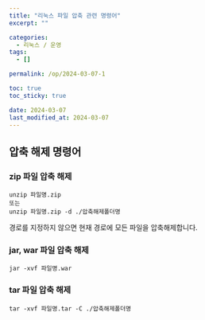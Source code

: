 ```yaml
---
title: "리눅스 파일 압축 관련 명령어"
excerpt: ""

categories:
  - 리눅스 / 운영
tags:
  - []

permalink: /op/2024-03-07-1

toc: true
toc_sticky: true

date: 2024-03-07
last_modified_at: 2024-03-07
---
```


## 압축 해제 명령어

### zip 파일 압축 해제
```
unzip 파일명.zip
또는
unzip 파일명.zip -d ./압축해제폴더명
```
경로를 지정하지 않으면 현재 경로에 모든 파일을 압축해제합니다.

### jar, war 파일 압축 해제
```
jar -xvf 파일명.war
```

### tar 파일 압축 해제
```
tar -xvf 파일명.tar -C ./압축해제폴더명
```